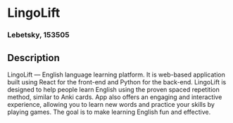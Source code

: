 # LingoLift

### Lebetsky, 153505

## Description

LingoLift — English language learning platform. It is web-based application built using React for the front-end and Python for the back-end. LingoLift is designed to help people learn English using the proven spaced repetition method, similar to Anki cards. App also offers an engaging and interactive experience, allowing you to learn new words and practice your skills by playing games. The goal is to make learning English fun and effective.